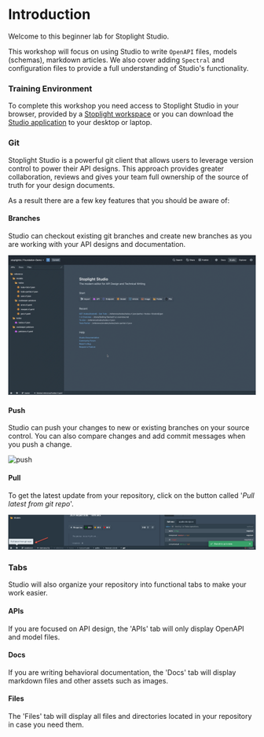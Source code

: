 # Introduction

Welcome to this beginner lab for Stoplight Studio.

This workshop will focus on using Studio to write `OpenAPI` files, models (schemas), markdown articles. We also cover adding `Spectral` and configuration files to provide a full understanding of Studio's functionality.

### Training Environment

To complete this workshop you need access to Stoplight Studio in your browser, provided by a [Stoplight workspace](https://stoplight.io/welcome/create) or you can download the [Studio application](https://stoplight.io/studio/) to your desktop or laptop.

### Git

Stoplight Studio is a powerful git client that allows users to leverage version control to power their API designs. This approach provides greater collaboration, reviews and gives your team full ownership of the source of truth for your design documents. 

As a result there are a few key features that you should be aware of:

#### Branches

Studio can checkout existing git branches and create new branches as you are working with your API designs and documentation.

![branches](../assets/images/branches.gif)

#### Push

Studio can push your changes to new or existing branches on your source control. You can also compare changes and add commit messages when you push a change.

![push](../assets/images/push.gif)

#### Pull

To get the latest update from your repository, click on the button called '*Pull latest from git repo*'.

![pull](../assets/images/pull.png)

### Tabs

Studio will also organize your repository into functional tabs to make your work easier. 

#### APIs
If you are focused on API design, the 'APIs' tab will only display OpenAPI and model files.

#### Docs
If you are writing behavioral documentation, the 'Docs' tab will display markdown files and other assets such as images.

#### Files
The 'Files' tab will display all files and directories located in your repository in case you need them.
